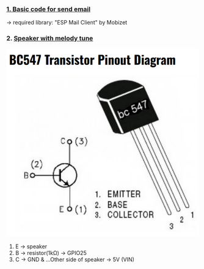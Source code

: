 ### [1. Basic code for send email](https://github.com/MaxJakaria/Reminder-with-email/tree/74d7ebaa979b2e5237677ebedc7a203d854daf7c)

-> required library: "ESP Mail Client" by Mobizet

### 2. [Speaker with melody tune](https://github.com/MaxJakaria/Reminder-with-email/tree/3f132b448fa7fd7822138d3faf47e3c0fea05eaf)

![npn transistor](<BC547 NPN.png>)

1. E -> speaker
2. B -> resistor(1kΩ) -> GPIO25
3. C -> GND
   & ...Other side of speaker -> 5V (VIN)
